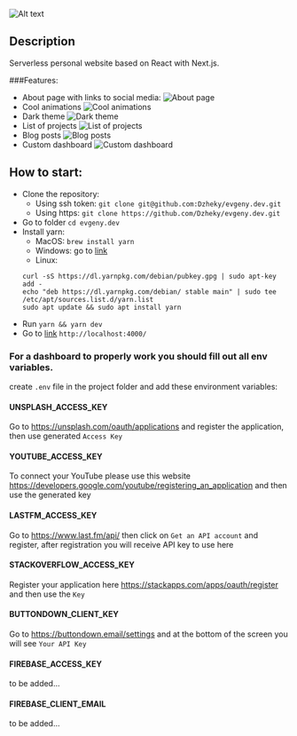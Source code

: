 ![Alt text](https://i.imgur.com/7Nt9r94.png)
## Description
Serverless personal website based on React with Next.js.

###Features:
* About page with links to social media:
![About page](https://i.imgur.com/a0zPOAx.png)
* Cool animations
![Cool animations](https://i.imgur.com/5CX8zYZ.gif)
* Dark theme
![Dark theme](https://i.imgur.com/aFzUegV.gif)
* List of projects
![List of projects](https://i.imgur.com/ghc50mS.png)
* Blog posts
![Blog posts](https://i.imgur.com/xH5zrJp.gif)
* Custom dashboard
![Custom dashboard](https://i.imgur.com/2zLwkm8.png)

## How to start:
* Clone the repository:
    * Using ssh token: `git clone git@github.com:Dzheky/evgeny.dev.git`
    * Using https: `git clone https://github.com/Dzheky/evgeny.dev.git`
* Go to folder `cd evgeny.dev`
* Install yarn:
    * MacOS: `brew install yarn`
    * Windows: go to [link](https://classic.yarnpkg.com/en/docs/install/#windows-stable)
    * Linux:
  ```
  curl -sS https://dl.yarnpkg.com/debian/pubkey.gpg | sudo apt-key add -
  echo "deb https://dl.yarnpkg.com/debian/ stable main" | sudo tee /etc/apt/sources.list.d/yarn.list
  sudo apt update && sudo apt install yarn
  ```
* Run `yarn && yarn dev`
* Go to [link](http://localhost:4000/) `http://localhost:4000/`

### For a dashboard to properly work you should fill out all env variables.

create `.env` file in the project folder and add these environment variables:
#### UNSPLASH_ACCESS_KEY
Go to https://unsplash.com/oauth/applications and register the application, then use generated `Access Key`
#### YOUTUBE_ACCESS_KEY
To connect your YouTube please use this website https://developers.google.com/youtube/registering_an_application
and then use the generated key
#### LASTFM_ACCESS_KEY
Go to https://www.last.fm/api/ then click on `Get an API account` and register, after registration you will receive API key to use here 
#### STACKOVERFLOW_ACCESS_KEY
Register your application here https://stackapps.com/apps/oauth/register and then use the `Key`
#### BUTTONDOWN_CLIENT_KEY
Go to https://buttondown.email/settings and at the bottom of the screen you will see `Your API Key`
#### FIREBASE_ACCESS_KEY
to be added...
#### FIREBASE_CLIENT_EMAIL
to be added...
